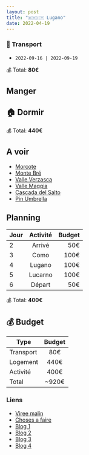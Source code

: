 ```yaml
---
layout: post
title: "🇨🇭🇮🇹 Lugano"
date: 2022-04-19
---
```


### 🚙 Transport

- `2022-09-16 | 2022-09-19`

💰 Total: **80€**

## Manger

## 🏠 Dormir

💰 Total: **440€**

## A voir

- [Morcote](https://goo.gl/maps/fHfHfZVB7avFHQMQ8)
- [Monte Bré](https://www.getyourguide.com/lugano-l2524/lugano-45-hour-monte-bre-visit-w-funicular-ride-t279462/)
- [Valle Verzasca](https://www.alltrails.com/explore/map/val-verzasca--8)
- [Valle Maggia](https://www.alltrails.com/trail/switzerland/ticino/valle-del-salto-via-maggia)
- [Cascada del Salto](https://goo.gl/maps/GaApW4B3mLLpXLo69)
- [Pin Umbrella](https://goo.gl/maps/MrWVxbtCzqPt7EZa8)

## Planning

| Jour   |      Activité      |  Budget |
|----------|:-------------:|------:|
| 2 |  Arrivé | 50€ |
| 3 |  Como | 100€ |
| 4 |  Lugano | 100€ |
| 5 |  Lucarno | 100€ |
| 6 |  Départ | 50€ |

💰 Total: **400€**

## 💰 Budget

| Type   |      Budget      |
|----------|:-------------:|
| Transport | 80€ |
| Logement | 440€ |
| Activité | 400€ |
| Total |  ~920€  |

### Liens

- [Viree malin](https://www.viree-malin.fr/visite-guidee-lac-come-en-francais/)
- [Choses a faire](https://goo.gl/maps/GZbLY6PEpu8NofMW9)
- [Blog 1](https://www.carnetdescapades.com/europe/suisse/visiter-lugano-que-faire.html)
- [Blog 2](https://www.madame-oreille.com/lugano-que-voir-que-faire-1)
- [Blog 3](https://www.royalchill.com/2018/06/22/lac-de-come-et-environs-que-voir-que-faire)
- [Blog 4](https://www.novo-monde.com/tessin-suisse-verzasca-locarno-lugano/)
